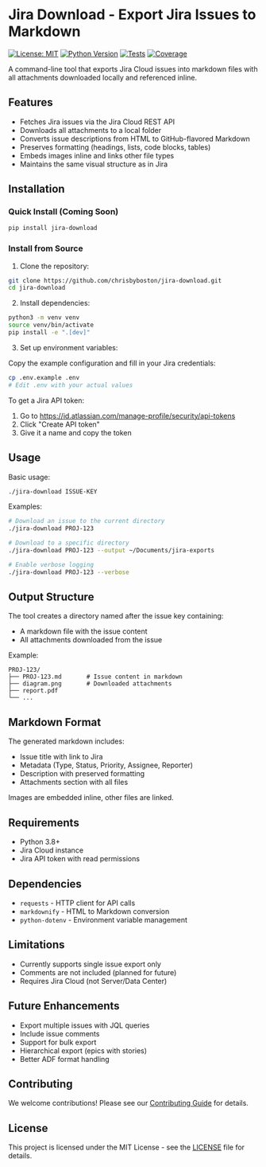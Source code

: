 # Jira Download - Export Jira Issues to Markdown

[![License: MIT](https://img.shields.io/badge/License-MIT-yellow.svg)](https://opensource.org/licenses/MIT)
[![Python Version](https://img.shields.io/badge/python-3.8%2B-blue)](https://www.python.org/downloads/)
[![Tests](https://img.shields.io/badge/tests-passing-brightgreen)](https://github.com/chrisbyboston/jira-download/actions)
[![Coverage](https://img.shields.io/badge/coverage-87%25-green)](https://github.com/chrisbyboston/jira-download/actions)

A command-line tool that exports Jira Cloud issues into markdown files with all attachments downloaded locally and referenced inline.

## Features

- Fetches Jira issues via the Jira Cloud REST API
- Downloads all attachments to a local folder
- Converts issue descriptions from HTML to GitHub-flavored Markdown
- Preserves formatting (headings, lists, code blocks, tables)
- Embeds images inline and links other file types
- Maintains the same visual structure as in Jira

## Installation

### Quick Install (Coming Soon)
```bash
pip install jira-download
```

### Install from Source

1. Clone the repository:
```bash
git clone https://github.com/chrisbyboston/jira-download.git
cd jira-download
```

2. Install dependencies:
```bash
python3 -m venv venv
source venv/bin/activate
pip install -e ".[dev]"
```

3. Set up environment variables:

Copy the example configuration and fill in your Jira credentials:
```bash
cp .env.example .env
# Edit .env with your actual values
```

To get a Jira API token:
1. Go to https://id.atlassian.com/manage-profile/security/api-tokens
2. Click "Create API token"
3. Give it a name and copy the token

## Usage

Basic usage:
```bash
./jira-download ISSUE-KEY
```

Examples:
```bash
# Download an issue to the current directory
./jira-download PROJ-123

# Download to a specific directory
./jira-download PROJ-123 --output ~/Documents/jira-exports

# Enable verbose logging
./jira-download PROJ-123 --verbose
```

## Output Structure

The tool creates a directory named after the issue key containing:
- A markdown file with the issue content
- All attachments downloaded from the issue

Example:
```
PROJ-123/
├── PROJ-123.md       # Issue content in markdown
├── diagram.png       # Downloaded attachments
├── report.pdf
└── ...
```

## Markdown Format

The generated markdown includes:
- Issue title with link to Jira
- Metadata (Type, Status, Priority, Assignee, Reporter)
- Description with preserved formatting
- Attachments section with all files

Images are embedded inline, other files are linked.

## Requirements

- Python 3.8+
- Jira Cloud instance
- Jira API token with read permissions

## Dependencies

- `requests` - HTTP client for API calls
- `markdownify` - HTML to Markdown conversion
- `python-dotenv` - Environment variable management

## Limitations

- Currently supports single issue export only
- Comments are not included (planned for future)
- Requires Jira Cloud (not Server/Data Center)

## Future Enhancements

- Export multiple issues with JQL queries
- Include issue comments
- Support for bulk export
- Hierarchical export (epics with stories)
- Better ADF format handling

## Contributing

We welcome contributions! Please see our [Contributing Guide](CONTRIBUTING.md) for details.

## License

This project is licensed under the MIT License - see the [LICENSE](LICENSE) file for details.